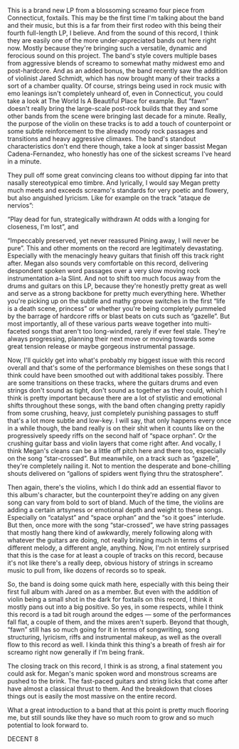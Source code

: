 This is a brand new LP from a blossoming screamo four piece from Connecticut, foxtails. This may be the first time I'm talking about the band and their music, but this is a far from their first rodeo with this being their fourth full-length LP, I believe. And from the sound of this record, I think they are easily one of the more under-appreciated bands out here right now. Mostly because they're bringing such a versatile, dynamic and ferocious sound on this project. The band's style covers multiple bases from aggressive blends of screamo to somewhat mathy midwest emo and post-hardcore. And as an added bonus, the band recently saw the addition of violinist Jared Schmidt, which has now brought many of their tracks a sort of a chamber quality. Of course, strings being used in rock music with emo leanings isn't completely unheard of, even in Connecticut, you could take a look at The World Is A Beautiful Place for example. But “fawn” doesn't really bring the large-scale post-rock builds that they and some other bands from the scene were bringing last decade for a minute. Really, the purpose of the violin on these tracks is to add a touch of counterpoint or some subtle reinforcement to the already moody rock passages and transitions and heavy aggressive climaxes. The band's standout characteristics don't end there though, take a look at singer bassist Megan Cadena-Fernandez, who honestly has one of the sickest screams I've heard in a minute.

They pull off some great convincing cleans too without dipping far into that nasally stereotypical emo timbre. And lyrically, I would say Megan pretty much meets and exceeds screamo's standards for very poetic and flowery, but also anguished lyricism. Like for example on the track “ataque de nervios”:

“Play dead for fun, strategically withdrawn
At odds with a longing for closeness, I'm lost”,
and

“Impeccably preserved, yet never reassured
Pining away, I will never be pure”.
This and other moments on the record are legitimately devastating. Especially with the menacingly heavy guitars that finish off this track right after. Megan also sounds very comfortable on this record, delivering despondent spoken word passages over a very slow moving rock instrumentation a-la Slint. And not to shift too much focus away from the drums and guitars on this LP, because they're honestly pretty great as well and serve as a strong backbone for pretty much everything here. Whether you're picking up on the subtle and mathy groove switches in the first “life is a death scene, princess” or whether you're being completely pummeled by the barrage of hardcore riffs or blast beats on cuts such as “gazelle”. But most importantly, all of these various parts weave together into multi-faceted songs that aren't too long-winded, rarely if ever feel stale. They're always progressing, planning their next move or moving towards some great tension release or maybe gorgeous instrumental passage.

Now, I'll quickly get into what's probably my biggest issue with this record overall and that's some of the performance blemishes on these songs that I think could have been smoothed out with additional takes possibly. There are some transitions on these tracks, where the guitars drums and even strings don't sound as tight, don't sound as together as they could, which I think is pretty important because there are a lot of stylistic and emotional shifts throughout these songs, with the band often changing pretty rapidly from some crushing, heavy, just completely punishing passages to stuff that's a lot more subtle and low-key. I will say, that only happens every once in a while though, the band really is on their shit when it counts like on the progressively speedy riffs on the second half of “space orphan”. Or the crushing guitar bass and violin layers that come right after. And vocally, I think Megan's cleans can be a little off pitch here and there too, especially on the song “star-crossed”. But meanwhile, on a track such as “gazelle”, they're completely nailing it. Not to mention the desperate and bone-chilling shouts delivered on “gallons of spiders went flying thru the stratosphere”.

Then again, there's the violins, which I do think add an essential flavor to this album's character, but the counterpoint they're adding on any given song can vary from bold to sort of bland. Much of the time, the violins are adding a certain artsyness or emotional depth and weight to these songs. Especially on “catalyst” and “space orphan” and the “so it goes” interlude. But then, once more with the song “star-crossed”, we have string passages that mostly hang there kind of awkwardly, merely following along with whatever the guitars are doing, not really bringing much in terms of a different melody, a different angle, anything. Now, I'm not entirely surprised that this is the case for at least a couple of tracks on this record, because it's not like there's a really deep, obvious history of strings in screamo music to pull from, like dozens of records so to speak.

So, the band is doing some quick math here, especially with this being their first full album with Jared on as a member. But even with the addition of violin being a small shot in the dark for foxtails on this record, I think it mostly pans out into a big positive. So yes, in some respects, while I think this record is a tad bit rough around the edges — some of the performances fall flat, a couple of them, and the mixes aren't superb. Beyond that though, “fawn” still has so much going for it in terms of songwriting, song structuring, lyricism, riffs and instrumental makeup, as well as the overall flow to this record as well. I kinda think this thing's a breath of fresh air for screamo right now generally if I'm being frank.

The closing track on this record, I think is as strong, a final statement you could ask for. Megan's manic spoken word and monstrous screams are pushed to the brink. The fast-paced guitars and string licks that come after have almost a classical thrust to them. And the breakdown that closes things out is easily the most massive on the entire record.

What a great introduction to a band that at this point is pretty much flooring me, but still sounds like they have so much room to grow and so much potential to look forward to.

DECENT 8
